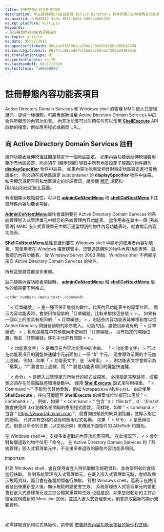 ```yaml
---
title: 註冊靜態內容功能表項目
description: 本主題說明如何註冊針對 Active Directory 物件所顯示的靜態內容功能表項目。
ms.assetid: ed945812-3adb-4058-bdb6-8d9d34468265
ms.tgt_platform: multiple
keywords:
- 註冊靜態內容功能表項目廣告
ms.topic: article
ms.date: 05/31/2018
ms.openlocfilehash: 89e3ee5336061ca296e2c94f8907ebd385610494
ms.sourcegitcommit: 803f3ccd65bdefe36bd851b9c6e7280be9489016
ms.translationtype: MT
ms.contentlocale: zh-TW
ms.lasthandoff: 08/17/2020
ms.locfileid: "106968086"
---
```

# <a name="registering-a-static-context-menu-item"></a>註冊靜態內容功能表項目

Active Directory Domain Services 和 Windows shell 的管理 MMC 嵌入式管理單元，提供一種機制，可將專案新增至 Active Directory Domain Services 中的物件所顯示的內容功能表。 內容功能表可以叫用任何可以使用 [**ShellExecute**](/windows/win32/api/shellapi/nf-shellapi-shellexecutea) API 啟動的檔案，例如應用程式或網頁 URL。

## <a name="registering-with-active-directory-domain-services"></a>向 Active Directory Domain Services 註冊

操作功能表延伸模組註冊是特定于一個地區設定。 如果內容功能表延伸模組套用至所有地區設定，則必須在 [顯示規範] 容器中所有地區設定子容器的物件類別 [**displaySpecifier**](/windows/desktop/ADSchema/c-displayspecifier) 物件中註冊。 如果內容功能表延伸針對特定地區設定進行當地語系化，則必須在該地區設定 subcontainer 的 **displaySpecifier** 物件中註冊。 如需顯示規範容器和地區設定的詳細資訊，請參閱 [顯示](display-specifiers.md) 規範和 [DisplaySpecifiers 容器](displayspecifiers-container.md)。

有兩個顯示規範屬性，可以在 [**adminCoNtextMenu**](/windows/desktop/ADSchema/a-admincontextmenu) 和 [**shellCoNtextMenu**](/windows/desktop/ADSchema/a-shellcontextmenu)下註冊靜態內容功能表項目。

[**AdminCoNtextMenu**](/windows/desktop/ADSchema/a-admincontextmenu)屬性會識別要在 Active Directory Domain Services 的系統管理嵌入式管理單元中顯示的系統管理內容功能表。 當使用者在其中一個 [系統管理] MMC 嵌入式管理單元中顯示適當類別的物件內容功能表時，就會顯示內容功能表。

[**ShellCoNtextMenu**](/windows/desktop/ADSchema/a-shellcontextmenu)屬性會識別要在 Windows shell 中顯示的使用者內容功能表。 當使用者在 Windows 檔案總管中，流覽適當類別的物件內容功能表時，就會顯示內容功能表。 從 Windows Server 2003 開始，Windows shell 不再顯示來自 Active Directory Domain Services 的物件。

所有這些屬性都是多重值。

註冊靜態內容功能表項目時， [**adminCoNtextMenu**](/windows/desktop/ADSchema/a-admincontextmenu) 和 [**shellCoNtextMenu**](/windows/desktop/ADSchema/a-shellcontextmenu) 屬性的值需要下列格式。


```C++
<order number>,<menu text>,<command>
```



「 &lt; 訂單編號」 &gt; 是一種不帶正負號的數位，代表內容功能表中的專案位置。 顯示內容功能表時，會使用每個值的「訂單編號」比較來排序這些值 &lt; &gt; 。 如果有一個以上的值具有相同的「 &lt; 訂單編號」 &gt; ，則這些內容功能表延伸模組會以從 Active Directory 伺服器讀取的順序載入。 可能的話，請使用非現有的「 &lt; 訂單編號」 &gt; ，也就是屬性中其他值尚未使用的「訂單編號」。 沒有指定的開始位置，而且「訂單編號」序列中允許有間距 &lt; &gt; 。

「 &lt; 功能表文字」 &gt; 是顯示在內容功能表中的字串。 「 &lt; 功能表文字」 &gt; 可以在功能表項目的鍵盤快速鍵字元前面加上一個 "&" 字元。 這會導致前面的字元加上底線。 例如，如果「 &lt; 功能表文字」是「&檔案」 &gt; ，則功能表文字會顯示為「檔案」，"f" 將會加上底線，而 "f" 將是功能表項目的鍵盤快速鍵。

「 &lt; 命令」 &gt; 是嵌入式管理單元所執行的程式或檔案。 必須指定完整路徑，或檔案必須存在於電腦路徑環境變數中。 使用 [**ShellExecute**](/windows/win32/api/shellapi/nf-shellapi-shellexecutea) 函式來叫用檔案。 " &lt; Command &gt; " 不能包含其他參數，例如 Notepad.exe Myfile.txt。 由於使用 **ShellExecute** ，任何可傳遞至 **ShellExecute** 的檔案或位址都可以用於 " &lt; command &gt; "。 例如，如果 " &lt; command &gt; " 包含 "d： \\file.txt"，d： \\file.txt 將會使用與 .txt 副檔名相關聯的應用程式開啟。 同樣地，如果 " &lt; command &gt; " 包含 " https://www.fabrikam.com "，就會開啟預設的網頁瀏覽器，並顯示指定的網頁。 允許具有空格的路徑和應用程式名稱。 如果「 &lt; 命令」 &gt; 是應用程式，則會以命令列引數（以空格分隔）來傳遞所選物件的 ADsPath 和類別。

在 Windows shell 中，支援多重選取的內容功能表項目。 在此情況下， &lt; &gt; 會針對每個選取的物件叫用「命令」。 在 Active Directory Domain Services 的「系統管理」嵌入式管理單元中，不支援多重選取的靜態內容功能表項目。

> [!IMPORTANT]
> 針對 Windows shell，會在使用者登入時抓取顯示規範資料，並為使用者的會話進行快取。 針對系統管理嵌入式管理單元，在載入嵌入式管理單元時，會抓取顯示規範資料，而且會在進程期間進行快取。 針對 Windows shell，這表示在使用者登出後重新登入後，顯示規範的變更會生效。 系統管理嵌入式管理單元的變更會在嵌入式管理單元或主控台檔案重載時生效;也就是說，如果您啟動新的主控台檔案實例或新的 Mmc.exe 實例，並加入嵌入式管理單元，則會抓取最新的顯示規範資料。

 

如需詳細資訊和程式碼範例，請參閱 [安裝靜態內容功能表項目的範例程式碼](example-code-for-installing-a-static-context-menu-item.md)。

 

 